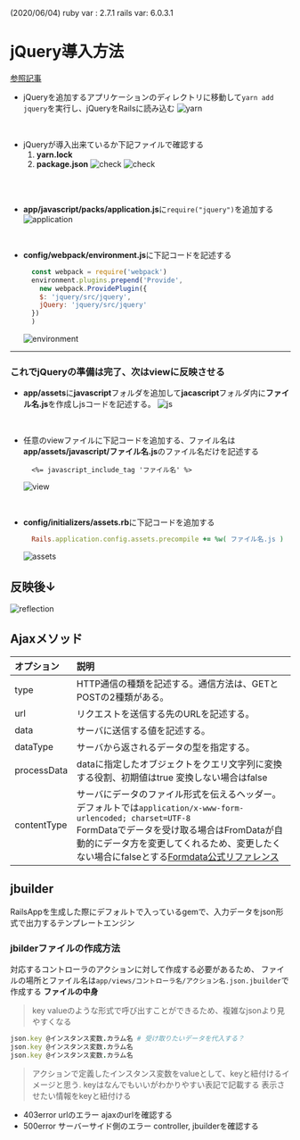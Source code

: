 (2020/06/04)
ruby var : 2.7.1
rails var: 6.0.3.1
# jQuery導入方法

[参照記事](https://bcibrainwaveeeg.com/jquery-include-for-rails/)


- jQueryを追加するアプリケーションのディレクトリに移動して`yarn add jquery`を実行し、jQueryをRailsに読み込む
  ![yarn](./img/yarn.png)
<br>

- jQueryが導入出来ているか下記ファイルで確認する
  1. **yarn.lock**
  2. **package.json**
  ![check](./img/check_lock.png)
  ![check](./img/check_package.png)
<br>


<br>

- **app/javascript/packs/application.js**に`require("jquery")`を追加する
  ![application](./img/application.png "application.js")
<br>

- **config/webpack/environment.js**に下記コードを記述する
  ```js
    const webpack = require('webpack')
    environment.plugins.prepend('Provide',
      new webpack.ProvidePlugin({
      $: 'jquery/src/jquery',
      jQuery: 'jquery/src/jquery'
    })
    )
  ```
  ![environment](./img/environment.png)

---

### これでjQueryの準備は完了、次はviewに反映させる

- **app/assets**に**javascript**フォルダを追加して**jacascript**フォルダ内に**ファイル名.js**を作成しjsコードを記述する。
  ![js](./img/js.png)
<br>

- 任意のviewファイルに下記コードを追加する、ファイル名は**app/assets/javascript/ファイル名.js**のファイル名だけを記述する
  ```erb
    <%= javascript_include_tag 'ファイル名' %>
  ```
  ![view](./img/view.png)
<br>

- **config/initializers/assets.rb**に下記コードを追加する

  ```ruby
    Rails.application.config.assets.precompile += %w( ファイル名.js )
  ```
  ![assets](./img/assets.png)

## 反映後↓
  ![reflection](./img/reflection.png)



## Ajaxメソッド

|オプション|説明|
|:-----|:--|
|type|HTTP通信の種類を記述する。通信方法は、GETとPOSTの2種類がある。|
|url|リクエストを送信する先のURLを記述する。|
|data|サーバに送信する値を記述する。|
|dataType|サーバから返されるデータの型を指定する。|
|processData|dataに指定したオブジェクトをクエリ文字列に変換する役割、初期値はtrue 変換しない場合はfalse|
|contentType|サーバにデータのファイル形式を伝えるヘッダー。デフォルトでは`application/x-www-form-urlencoded; charset=UTF-8`<br>FormDataでデータを受け取る場合はFromDataが自動的にデータ方を変更してくれるため、変更したくない場合にfalseとする[Formdata公式リファレンス](https://developer.mozilla.org/ja/docs/Web/Guide/Using_FormData_Objects?redirectlocale=ja&redirectslug=DOM%2FXMLHttpRequest%2FFormData%2FUsing_FormData_Objects)|

## jbuilder
  RailsAppを生成した際にデフォルトで入っているgemで、入力データをjson形式で出力するテンプレートエンジン

  ### jbilderファイルの作成方法
  対応するコントローラのアクションに対して作成する必要があるため、
  ファイルの場所とファイル名は`app/views/コントローラ名/アクション名.json.jbuilder`で作成する
  **ファイルの中身**
  > key valueのような形式で呼び出すことができるため、複雑なjsonより見やすくなる

  ```ruby
  json.key @インスタンス変数.カラム名 # 受け取りたいデータを代入する？
  json.key @インスタンス変数.カラム名
  json.key @インスタンス変数.カラム名
  ```
  > アクションで定義したインスタンス変数をvalueとして、keyと紐付けるイメージと思う.
  > keyはなんでもいいがわかりやすい表記で記載する
  > 表示させたい情報をkeyと紐付ける



- 403error
  urlのエラー
  ajaxのurlを確認する
- 500error
  サーバーサイド側のエラー
  controller, jbuilderを確認する
